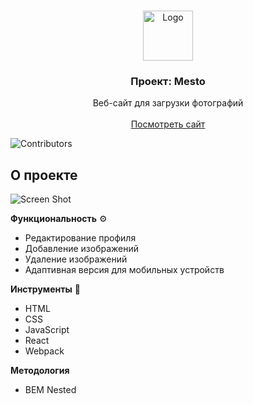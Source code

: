 <br/>
<p align="center">
  <a href="https://github.com/IgorSuhachov/mesto">
    <img src="https://raw.githubusercontent.com/IgorSuhachov/mesto/11d813fc72ba546760b1b391b929dc9e18e411d6/src/images/logo.svg" alt="Logo" width="80" height="80">
  </a>

  <h3 align="center">Проект: Mesto</h3>

  <p align="center">
    Веб-сайт для загрузки фотографий
    <br/>
    <br/>
    <a href="https://igorsuhachov.github.io/mesto-react/">Посмотреть сайт</a>
  </p>
</p>

![Contributors](https://img.shields.io/github/contributors/IgorSuhachov/mesto-react?color=dark-green) 

## О проекте

![Screen Shot](https://github.com/IgorSuhachov/mesto/blob/main/src/vendor/readmeSources/website.png?raw=true)

<b>Функциональность</b> ⚙️

* Редактирование профиля
* Добавление изображений
* Удаление изображений
* Адаптивная версия для мобильных устройств

<b>Инструменты</b> 🔧

* HTML
* CSS
* JavaScript
* React
* Webpack

<b>Методология</b>

* BEM Nested
